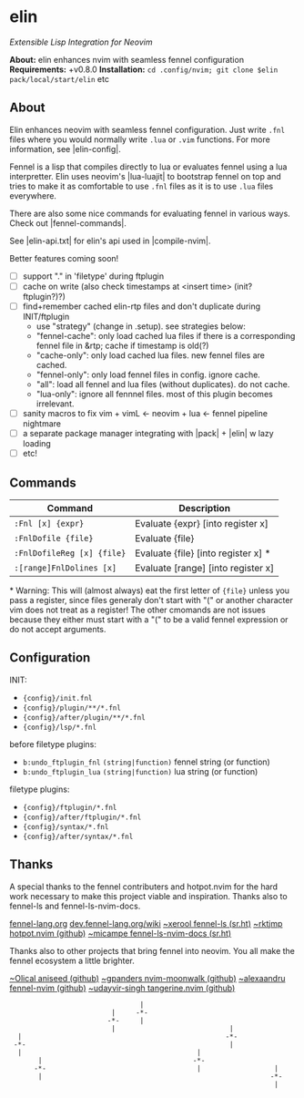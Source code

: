 elin
====
*Extensible Lisp Integration for Neovim*

**About:** elin enhances nvim with seamless fennel configuration
**Requirements:** +v0.8.0
**Installation:** `cd .config/nvim; git clone $elin pack/local/start/elin` etc

About
-----

Elin enhances neovim with seamless fennel configuration. Just write `.fnl`
files where you would normally write `.lua` or `.vim` functions. For more
information, see |elin-config|.

Fennel is a lisp that compiles directly to lua or evaluates fennel using a lua
interpretter. Elin uses neovim's |lua-luajit| to bootstrap fennel on top and
tries to make it as comfortable to use `.fnl` files as it is to use `.lua`
files everywhere.

There are also some nice commands for evaluating fennel in various ways. Check
out |fennel-commands|.

See |elin-api.txt| for elin's api used in |compile-nvim|.

Better features coming soon!
- [ ] support "." in 'filetype' during ftplugin
- [ ] cache on write (also check timestamps at \<insert time\> (init? ftplugin?)?)
- [ ] find+remember cached elin-rtp files and don't duplicate during INIT/ftplugin
    - use "strategy" (change in .setup). see strategies below:
    - "fennel-cache": only load cached lua files if there is a corresponding
      fennel file in &rtp; cache if timestamp is old(?)
    - "cache-only": only load cached lua files. new fennel files are cached.
    - "fennel-only": only load fennel files in config. ignore cache.
    - "all": load all fennel and lua files (without duplicates). do not cache.
    - "lua-only": ignore all fennnel files. most of this plugin becomes
      irrelevant.
- [ ] sanity macros to fix vim + vimL <- neovim + lua <- fennel pipeline nightmare
- [ ] a separate package manager integrating with |pack| + |elin| w lazy loading
- [ ] etc!

Commands
--------

| Command | Description |
|---------|-------------|
| `:Fnl [x] {expr}`           | Evaluate {expr} \[into register x\]    |
| `:FnlDofile {file}`         | Evaluate {file}                        |
| `:FnlDofileReg [x] {file}`  | Evaluate {file} \[into register x\] *  |
| `:[range]FnlDolines [x]`    | Evaluate \[range\] \[into register x\] |

\* Warning: This will (almost always) eat the first letter of `{file}` unless you pass a
register, since files generaly don't start with "(" or another character vim
does not treat as a register! The other cmomands are not issues because they
either must start with a "(" to be a valid fennel expression or do not accept
arguments.

Configuration
-------------

INIT:
- `{config}/init.fnl`
- `{config}/plugin/**/*.fnl`
- `{config}/after/plugin/**/*.fnl`
- `{config}/lsp/*.fnl`

before filetype plugins:
- `b:undo_ftplugin_fnl` `(string|function)` fennel string (or function)
- `b:undo_ftplugin_lua` `(string|function)` lua string (or function)

filetype plugins:
- `{config}/ftplugin/*.fnl`
- `{config}/after/ftplugin/*.fnl`
- `{config}/syntax/*.fnl`
- `{config}/after/syntax/*.fnl`

Thanks
------
A special thanks to the fennel contributers and hotpot.nvim for the hard work
necessary to make this project viable and inspiration. Thanks also to
fennel-ls and fennel-ls-nvim-docs.

[fennel-lang.org](https://fennel-lang.org/)
[dev.fennel-lang.org/wiki](https://dev.fennel-lang.org/wiki/WikiStart)
[~xerool fennel-ls (sr.ht)](https://git.sr.ht/~xerool/fennel-ls)
[~rktjmp hotpot.nvim (github)](https://github.com/rktjmp/hotpot.nvim)
[~micampe fennel-ls-nvim-docs (sr.ht)](https://git.sr.ht/~micampe/fennel-ls-nvim-docs)

Thanks also to other projects that bring fennel into neovim. You all make the
fennel ecosystem a little brighter.

[~Olical aniseed (github)](https://github.com/Olical/aniseed)
[~gpanders nvim-moonwalk (github)](https://github.com/gpanders/nvim-moonwalk)
[~alexaandru fennel-nvim (github)](https://github.com/alexaandru/fennel-nvim)
[~udayvir-singh tangerine.nvim (github)](https://github.com/udayvir-singh/tangerine.nvim)

```
                                |
                         |     -*-
                        -*-     |
                         |                            |
  |                                                  -*-
 -*-                                                  |
  |                                           |
       |                                     -*-
      -*-                                     |                  |
       |                                                        -*-
                                                                 |
```
